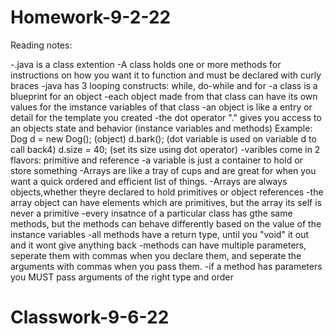 # Homework-9-2-22
Reading notes:

-.java is a class extention
-A class holds one or more methods for instructions on how you want it to function and must be declared with curly braces
-java has 3 looping constructs: while, do-while and for
-a class is a blueprint for an object
-each object made from that class can have its own values for the imstance variables of that class
-an object is like a entry or detail for the template you created
-the dot operator "." gives you access to an objects state and behavior (instance variables and methods)
   Example: Dog d = new Dog(); (object)
   d.bark(); (dot variable is used on variable d to call back4)
   d.size = 40; (set its size using dot operator)
-varibles come in 2 flavors: primitive and reference
-a variable is just a container to hold or store something
-Arrays are like a tray of cups and are great for when you want a quick ordered and efficient list of things.
-Arrays are always objects,whether theyre declared to hold primitives or object references
-the array object can have elements which are primitives, but the array its self is never a primitive 
-every insatnce of a particular class has gthe same methods, but the methods can behave differently based on the value of the instance variables
-all methods have a return type, until you "void" it out and it wont give anything back
-methods can have multiple parameters, seperate them with commas when you declare them, and seperate the arguments with commas when you pass them.
-if a method has parameters you MUST pass arguments of the right type and order

# Classwork-9-6-22
